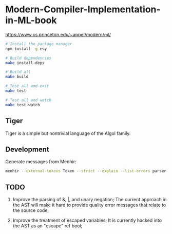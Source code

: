 # Modern-Compiler-Implementation-in-ML-book

https://www.cs.princeton.edu/~appel/modern/ml/

```sh
# Install the package manager
npm install -g esy

# Build dependencies
make install-deps

# Build all
make build

# Test all and exit
make test

# Test all and watch
make test-watch
```

## Tiger

Tiger is a simple but nontrivial language of the Algol family.

## Development

Generate messages from Menhir:

```sh
menhir --external-tokens Token --strict --explain --list-errors parser.mly > parser.messages
```

## TODO

1. Improve the parsing of &, |, and unary negation; The current approach in
the AST will make it hard to provide quality error messages that relate
to the source code;

2. Improve the treatment of escaped variables; It is currently hacked
into the AST as an "escape" ref bool;
